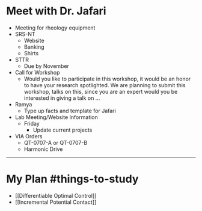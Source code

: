 # Meet with Dr. Jafari
- Meeting for rheology equipment
- SRS-NT
	- Website
	- Banking
	- Shirts
- STTR
	- Due by November
- Call for Workshop
	- Would you like to participate in this workshop, it would be an honor to have your research spotlighted. We are planning to submit this workshop, talks on this, since you are an expert would you be interested in giving a talk on ...
- Ramya
	- Type up facts and template for Jafari
- Lab Meeting/Website Information
	- Friday
		- Update current projects
- VIA Orders
	- QT-0707-A or QT-0707-B
	- Harmonic Drive
---



# My Plan #things-to-study
- [[Differentiable Optimal Control]] 
- [[Incremental Potential Contact]]
